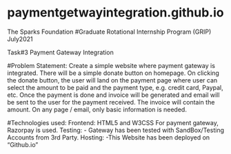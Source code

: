 # paymentgetwayintegration.github.io

The Sparks Foundation
#Graduate Rotational Internship Program
(GRIP)
July2021

Task#3 Payment Gateway Integration


#Problem Statement:
Create a simple website where payment gateway is integrated.
There will be a simple donate button on homepage. On clicking the donate button, the user will land on the payment page where user can select the amount to be paid and the payment type, e.g. credit card, Paypal, etc.
Once the payment is done and invoice will be generated and email will be sent to the user for the payment received. The invoice will contain the amount.
On any page / email, only basic information is needed.

#Technologies used:
Frontend: HTML5 and W3CSS
For payment gateway, Razorpay is used.
Testing: - Gateway has been tested with SandBox/Testing Accounts from 3rd Party.
Hosting: -This Website has been deployed on “Github.io”
